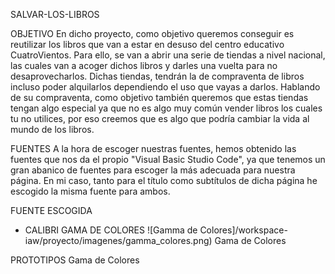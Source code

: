 SALVAR-LOS-LIBROS

OBJETIVO
En dicho proyecto, como objetivo queremos conseguir es reutilizar los libros que van a estar en desuso del centro educativo CuatroVientos. Para ello, se van a abrir una serie de tiendas a nivel nacional, las cuales van a acoger dichos libros y darles una vuelta para no desaprovecharlos. Dichas tiendas, tendrán la de compraventa de libros incluso poder alquilarlos dependiendo el uso que vayas a darlos. Hablando de su compraventa, como objetivo también queremos que estas tiendas tengan algo especial ya que no es algo muy común vender libros los cuales tu no utilices, por eso creemos que es algo que podría cambiar la vida al mundo de los libros.

FUENTES
A la hora de escoger nuestras fuentes, hemos obtenido las fuentes que nos da el propio "Visual Basic Studio Code", ya que tenemos un gran abanico de fuentes para escoger la más adecuada para nuestra página. En mi caso, tanto para el título como subtítulos de dicha página he escogido la misma fuente para ambos.

FUENTE ESCOGIDA
- CALIBRI
GAMA DE COLORES
![Gamma de Colores]/workspace-iaw/proyecto/imagenes/gamma_colores.png)
Gama de Colores

PROTOTIPOS
Gama de Colores
